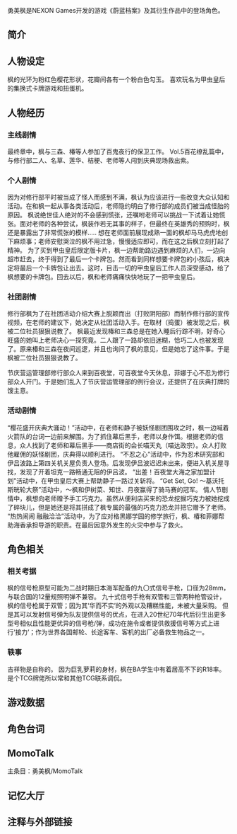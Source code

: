 勇美枫是NEXON Games开发的游戏《蔚蓝档案》及其衍生作品中的登场角色。

## 简介

## 人物设定
枫的光环为粉红色樱花形状，花瓣间各有一个粉白色勾玉。
喜欢玩名为甲虫皇后的集换式卡牌游戏和扭蛋机。

## 人物经历

### 主线剧情
最终章中，枫与三森、椿等人参加了百鬼夜行的保卫工作。
Vol.5百花缭乱篇中，与修行部二人、名草、莲华、桔梗、老师等人闯到庆典现场救出紫。

### 个人剧情
因为对修行部平时被当成了怪人而感到不满，枫认为应该进行一些改变大众认知和活动。在和枫一起从事各类活动后，老师隐约明白了修行部的成员们被当成怪胎的原因。
枫说绝世佳人绝对的不会感到慌张，还嘱咐老师可以挑战一下试着让她慌张。面对老师的各种尝试，枫装作若无其事的样子，但最终在英雄秀的预购时，枫还是暴露出了非常慌张的模样.....
想在老师面前展现成熟一面的枫却马马虎虎地创下麻烦事；老师安慰哭泣的枫不用过急，慢慢适应即可，而在这之后枫立刻打起了精神。
为了买到甲虫皇后限定版卡片，枫一边帮助路边遇到麻烦的人们，一边向超市赶去，终于得到了最后一个卡牌包。然而看到同样想要卡牌包的小孩后，枫决定将最后一个卡牌包让出去。这时，目击一切的甲虫皇后工作人员深受感动，给了枫想要的卡牌包。回去以后，枫和老师痛痛快快地玩了一把甲虫皇后。

### 社团剧情
修行部枫为了在社团活动介绍大赛上脱颖而出（打败阴阳部）而制作修行部的宣传视频，在老师的建议下，她决定从社团活动入手。在取材（捣蛋）被发现之后，枫被二位社员狠狠说教了。
枫最近发现椿和三森总是在她入睡后行踪不明，好奇心旺盛的她叫上老师决心一探究竟。二人跟了一路却依旧迷糊，恰巧二人也被发现了。原来椿和三森在夜间巡逻，并且也询问了枫的意见，但是她忘了这件事。于是枫被二位社员狠狠说教了。

节庆营运管理部修行部众人来到百夜堂，可百夜堂今天休息，菲娜于心不忍为修行部众人开门。于是她们乱入了节庆营运管理部的例行会议，还提供了在庆典打牌的馊主意。

### 活动剧情
“樱花盛开庆典大骚动！”活动中，在老师和静子被妖怪剧团围攻之时，枫一边喊着火箭队的台词一边前来解围。为了抓住幕后黑手，老师以身作饵。根据老师的信息，众人找到了老师和幕后黑手——商店街的会长喵天丸（喵达政宗）。众人打败他雇佣的妖怪剧团，庆典得以顺利进行。
“不忍之心”活动中，作为忍术研究部和伊吕波路上第四关机关屋负责人登场。后发现伊吕波迟迟未出来，便进入机关屋寻找，发现了开着坦克一路畅通无阻的伊吕波。
“出差！百夜堂大海之家加盟计划”活动中，在甲虫皇后大赛上帮助静子一路过关斩将。
“Get Set, Go! ～基沃托斯晄轮大祭”活动中，～枫和伊树菜、知世、月夜赢得了骑马赛的冠军。
情人节剧情中，枫想向老师赠予手工巧克力。虽然从便利店买来的恐龙挖掘巧克力被她挖成了碎块儿，但是她还是将其拼成了枫专属的最强的巧克力恐龙并把它赠予了老师。
“热热闹闹 融融洽洽”活动中，为了应对格黑娜学园的修学旅行，枫、椿和菲娜帮助海香承担导游的职责。在最后因意外发生的火灾中参与了救火。

## 角色相关

### 相关考据

枫的信号枪原型可能为二战时期日本海军配备的九〇式信号手枪，口径为28mm，与联合国的12量规照明弹不兼容。
九十式信号手枪有双管和三管两种枪管设计，枫的信号枪属于双管；因为其‘华而不实’的外观以及糟糕性能，未被大量采购。
但是其可以发射信号弹为队友提供信号的优点，在进入20世纪70年代后衍生出更多型号相似且性能更优异的信号枪/弹，成功在施令或者提供救援信号等方式上进行‘接力’；作为世界各国邮轮、长途客车、客机的出厂必备救生物品之一。

### 轶事
吉祥物是自称的。
因为巨乳萝莉的身材，枫在BA学生中有着居高不下的R18率。
是个TCG牌佬所以常和其他TCG联系调侃。

## 游戏数据

## 角色台词

## MomoTalk
主条目：勇美枫/MomoTalk

## 记忆大厅

## 注释与外部链接